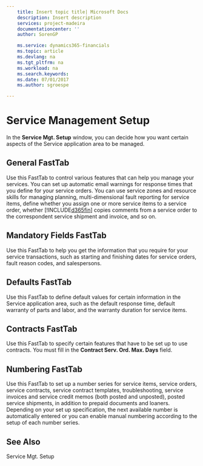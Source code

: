 ```yaml
---
    title: Insert topic title| Microsoft Docs
    description: Insert description
    services: project-madeira
    documentationcenter: ''
    author: SorenGP

    ms.service: dynamics365-financials
    ms.topic: article
    ms.devlang: na
    ms.tgt_pltfrm: na
    ms.workload: na
    ms.search.keywords:
    ms.date: 07/01/2017
    ms.author: sgroespe

---
```

# Service Management Setup
In the **Service Mgt. Setup** window, you can decide how you want certain aspects of the Service application area to be managed.  
  
## General FastTab  
 Use this FastTab to control various features that can help you manage your services. You can set up automatic email warnings for response times that you define for your service orders. You can use service zones and resource skills for managing planning, multi-dimensional fault reporting for service items, define whether you assign one or more service items to a service order, whether [!INCLUDE[d365fin](../../includes/d365fin_md.md)] copies comments from a service order to the correspondent service shipment and invoice, and so on.  
  
## Mandatory Fields FastTab  
 Use this FastTab to help you get the information that you require for your service transactions, such as starting and finishing dates for service orders, fault reason codes, and salespersons.  
  
## Defaults FastTab  
 Use this FastTab to define default values for certain information in the Service application area, such as the default response time, default warranty of parts and labor, and the warranty duration for service items.  
  
## Contracts FastTab  
 Use this FastTab to specify certain features that have to be set up to use contracts. You must fill in the **Contract Serv. Ord. Max. Days** field.  
  
## Numbering FastTab  
 Use this FastTab to set up a number series for service items, service orders, service contracts, service contract templates, troubleshooting, service invoices and service credit memos \(both posted and unposted\), posted service shipments, in addition to prepaid documents and loaners. Depending on your set up specification, the next available number is automatically entered or you can enable manual numbering according to the setup of each number series.  
  
## See Also  
 Service Mgt. Setup
